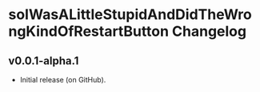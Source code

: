 # soIWasALittleStupidAndDidTheWrongKindOfRestartButton Changelog
## v0.0.1-alpha.1
- Initial release (on GitHub).